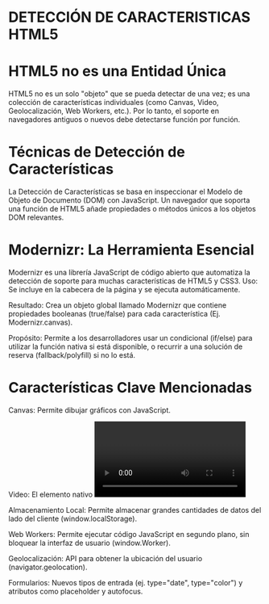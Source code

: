 # DETECCIÓN DE CARACTERISTICAS HTML5
# HTML5 no es una Entidad Única
HTML5 no es un solo "objeto" que se pueda detectar de una vez; es una colección de características individuales
(como Canvas, Video, Geolocalización, Web Workers, etc.). Por lo tanto, el soporte en navegadores antiguos o nuevos debe detectarse función por función.
# Técnicas de Detección de Características
La Detección de Características se basa en inspeccionar el Modelo de Objeto de Documento (DOM) con JavaScript.
Un navegador que soporta una función de HTML5 añade propiedades o métodos únicos a los objetos DOM relevantes.
# Modernizr: La Herramienta Esencial 
Modernizr es una librería JavaScript de código abierto que automatiza la detección de soporte para muchas características de HTML5 y CSS3.
Uso: Se incluye en la cabecera de la página y se ejecuta automáticamente.

Resultado: Crea un objeto global llamado Modernizr que contiene propiedades booleanas (true/false) para cada característica (Ej. Modernizr.canvas).

Propósito: Permite a los desarrolladores usar un condicional (if/else) para utilizar la función nativa si está disponible, o recurrir a una solución de reserva (fallback/polyfill) si no lo está.
# Características Clave Mencionadas
Canvas: Permite dibujar gráficos con JavaScript.

Video: El elemento nativo <video>. La detección de formato (códecs) se hace con canPlayType(), que devuelve "probably", "maybe" o una cadena vacía.

Almacenamiento Local: Permite almacenar grandes cantidades de datos del lado del cliente (window.localStorage).

Web Workers: Permite ejecutar código JavaScript en segundo plano, sin bloquear la interfaz de usuario (window.Worker).

Geolocalización: API para obtener la ubicación del usuario (navigator.geolocation).

Formularios: Nuevos tipos de entrada (ej. type="date", type="color") y atributos como placeholder y autofocus.
